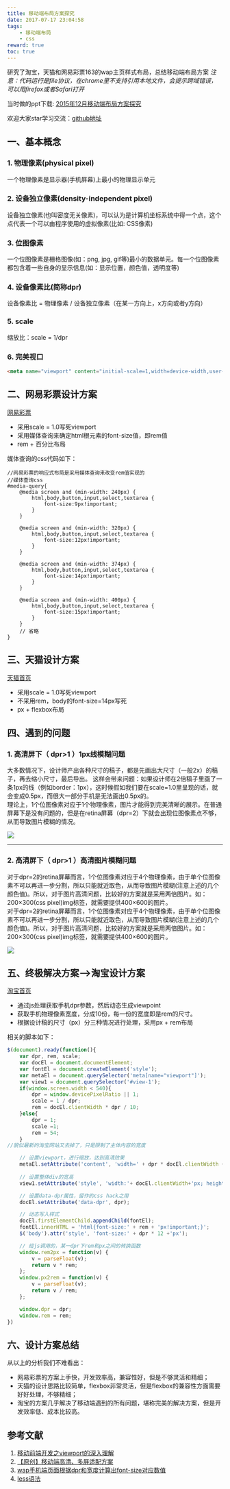 ```yaml
---
title: 移动端布局方案探究
date: 2017-07-17 23:04:58
tags:
	- 移动端布局
	- css
reward: true
toc: true
---
```


研究了淘宝，天猫和网易彩票163的wap主页样式布局，总结移动端布局方案
*注意：代码运行是file协议，在chrome里不支持引用本地文件，会提示跨域错误，可以用firefox或者Safari打开*

当时做的ppt下载: [2015年12月移动端布局方案探究](https://raw.githubusercontent.com/tywei90/mobile_study/master/assets/mobile_study.ppt)

欢迎大家star学习交流：[github地址](https://github.com/tywei90/mobile_study)

<!-- more -->
## 一、基本概念

### 1. 物理像素(physical pixel)
一个物理像素是显示器(手机屏幕)上最小的物理显示单元

### 2. 设备独立像素(density-independent pixel)
设备独立像素(也叫密度无关像素)，可以认为是计算机坐标系统中得一个点，这个点代表一个可以由程序使用的虚拟像素(比如: CSS像素)

### 3. 位图像素
一个位图像素是栅格图像(如：png, jpg, gif等)最小的数据单元。每一个位图像素都包含着一些自身的显示信息(如：显示位置，颜色值，透明度等)

### 4. 设备像素比(简称dpr)
设备像素比 = 物理像素 / 设备独立像素（在某一方向上，x方向或者y方向）

### 5. scale
缩放比：scale = 1/dpr

### 6. 完美视口
```html
<meta name="viewport" content="initial-scale=1,width=device-width,user-scalable=0,maximum-scale=1" />

```


## 二、网易彩票设计方案
[网易彩票](http://caipiao.163.com/t/)
* 采用scale = 1.0写死viewport
* 采用媒体查询来确定html根元素的font-size值，即rem值
* rem + 百分比布局

媒体查询的css代码如下：
```less
//网易彩票的响应式布局是采用媒体查询来改变rem值实现的
//媒体查询css
#media-query{
    @media screen and (min-width: 240px) {
        html,body,button,input,select,textarea {
            font-size:9px!important;
        }
    }

    @media screen and (min-width: 320px) {
        html,body,button,input,select,textarea {
            font-size:12px!important;
        }
    }

    @media screen and (min-width: 374px) {
        html,body,button,input,select,textarea {
            font-size:14px!important;
        }
    }

    @media screen and (min-width: 400px) {
        html,body,button,input,select,textarea {
            font-size:15px!important;
        }
    }
    // 省略
}
```


## 三、天猫设计方案
[天猫首页](https://www.tmall.com/#/main)
* 采用scale = 1.0写死viewport
* 不采用rem，body的font-size=14px写死
* px + flexbox布局

## 四、遇到的问题

### 1. 高清屏下（ dpr>1 ）1px线模糊问题

大多数情况下，设计师产出各种尺寸的稿子，都是先画出大尺寸（一般2x）的稿子，再去缩小尺寸，最后导出。 这样会带来问题：如果设计师在2倍稿子里画了一条1px的线（例如border：1px），这时候假如我们要在scale=1.0里呈现的话，就会变成0.5px，而很大一部分手机是无法画出0.5px的。  
理论上，1个位图像素对应于1个物理像素，图片才能得到完美清晰的展示。在普通屏幕下是没有问题的，但是在retina屏幕（dpr=2）下就会出现位图像素点不够，从而导致图片模糊的情况。

![](/assets/img/h_dpr1.jpg)

---

### 2. 高清屏下（ dpr>1 ）高清图片模糊问题

对于dpr=2的retina屏幕而言，1个位图像素对应于4个物理像素，由于单个位图像素不可以再进一步分割，所以只能就近取色，从而导致图片模糊(注意上述的几个颜色值)。所以，对于图片高清问题，比较好的方案就是采用两倍图片。如：200×300(css pixel)img标签，就需要提供400×600的图片。  
对于dpr=2的retina屏幕而言，1个位图像素对应于4个物理像素，由于单个位图像素不可以再进一步分割，所以只能就近取色，从而导致图片模糊(注意上述的几个颜色值)。所以，对于图片高清问题，比较好的方案就是采用两倍图片。如：200×300(css pixel)img标签，就需要提供400×600的图片。

![](/assets/img/h_dpr2.jpg)


## 五、终极解决方案-->淘宝设计方案
[淘宝首页](https://m.taobao.com/)
* 通过js处理获取手机dpr参数，然后动态生成viewpoint
* 获取手机物理像素宽度，分成10份，每一份的宽度即是rem的尺寸。
* 根据设计稿的尺寸（px）分三种情况进行处理，采用px + rem布局

相关的脚本如下：
```js
$(document).ready(function(){
    var dpr, rem, scale;
    var docEl = document.documentElement;
    var fontEl = document.createElement('style');
    var metaEl = document.querySelector('meta[name="viewport"]');
    var view1 = document.querySelector('#view-1');
    if(window.screen.width < 540){
        dpr = window.devicePixelRatio || 1;
        scale = 1 / dpr;
        rem = docEl.clientWidth * dpr / 10;
    }else{
        dpr = 1;
        scale =1;
        rem = 54;
    }
//貌似最新的淘宝网站又去掉了，只是限制了主体内容的宽度

    // 设置viewport，进行缩放，达到高清效果
    metaEl.setAttribute('content', 'width=' + dpr * docEl.clientWidth + ',initial-scale=' + scale + ',maximum-scale=' + scale + ', minimum-scale=' + scale + ',user-scalable=no');
    
    // 设置整体div的宽高
    view1.setAttribute('style', 'width:'+ docEl.clientWidth+'px; height:'+ docEl.clientHeight+'px');

    // 设置data-dpr属性，留作的css hack之用
    docEl.setAttribute('data-dpr', dpr);

    // 动态写入样式
    docEl.firstElementChild.appendChild(fontEl);
    fontEl.innerHTML = 'html{font-size:' + rem + 'px!important;}';
    $('body').attr('style', 'font-size:' + dpr * 12 +'px');

    // 给js调用的，某一dpr下rem和px之间的转换函数
    window.rem2px = function(v) {
        v = parseFloat(v);
        return v * rem;
    };
    window.px2rem = function(v) {
        v = parseFloat(v);
        return v / rem;
    };

    window.dpr = dpr;
    window.rem = rem;
})
```


## 六、设计方案总结

从以上的分析我们不难看出：
* 网易彩票的方案上手快，开发效率高，兼容性好，但是不够灵活和精细；
* 天猫的设计思路比较简单，flexbox非常灵活，但是flexbox的兼容性方面需要好好处理，不够精细；
* 淘宝的方案几乎解决了移动端遇到的所有问题，堪称完美的解决方案，但是开发效率低、成本比较高。

## 参考文献
1. [移动前端开发之viewport的深入理解](http://www.cnblogs.com/2050/p/3877280.html)
2. [【原创】移动端高清、多屏适配方案](http://www.html-js.com/article/Mobile-terminal-H5-mobile-terminal-HD-multi-screen-adaptation-scheme%203041)
3. [wap手机端页面根据dpr和宽度计算出font-size对应数值](http://my.oschina.net/kenblog/blog/373341?fromerr=OQeOo5fR)
4. [less语法](http://www.1024i.com/demo/less/document.html)













